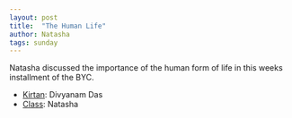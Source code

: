 ```yaml
---
layout: post
title:  "The Human Life"
author: Natasha
tags: sunday
---
```


Natasha discussed the importance of the human form of life in this weeks installment of the BYC.

- [Kirtan](https://s3.amazonaws.com/beginningbhakti/2014-02-09-The-Human-Life/Divyanam.Das.Kirtan.mp3): Divyanam Das
- [Class](https://s3.amazonaws.com/beginningbhakti/2014-02-09-The-Human-Life/Natasha.Class.mp3): Natasha
